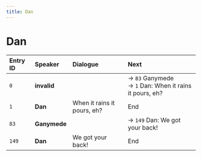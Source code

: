 ```yaml
---
title: Dan
---
```


# Dan


| Entry ID | Speaker | Dialogue | Next |
| :------- | :------ | :------- | :------------ |
| `0` | **invalid** |  | → `83` Ganymede<br>→ `1` Dan: When it rains it pours, eh? |
| `1` | **Dan** | When it rains it pours, eh? | End |
| `83` | **Ganymede** |  | → `149` Dan: We got your back\! |
| `149` | **Dan** | We got your back\! | End |

